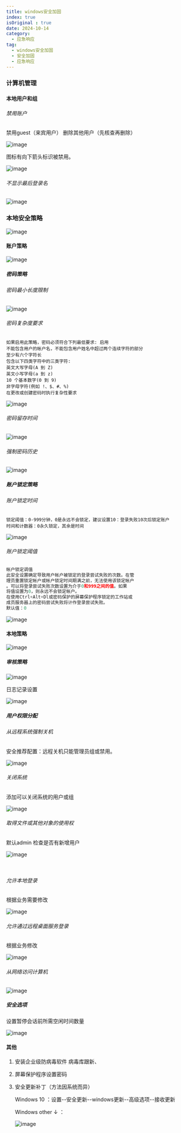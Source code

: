 ```yaml
---
title: windows安全加固
index: true
isOriginal : true
date: 2024-10-14
category:
  - 应急响应
tag:
  - windows安全加固
  - 安全加固
  - 应急响应
---
```

### 计算机管理

#### 本地用户和组

###### 禁用账户

禁用guest（来宾用户） 删除其他用户（先核查再删除）

​![image](assets/image-20241014092020-jndclxj.png)​

图标有向下箭头标识被禁用。

​![image](assets/image-20241014092130-sru354a.png)​

###### 不显示最后登录名

​![image](assets/image-20241014092223-hd2npup.png)​

### 本地安全策略

​![image](assets/image-20241014102645-bb1stx4.png)​

#### 账户策略

​![image](assets/image-20241014094613-m9qa90l.png)​

##### 密码策略

###### 密码最小长度限制

​![image](assets/image-20241014092513-wrd4oe1.png)​

###### 密码复杂度要求

```linux
如果启用此策略，密码必须符合下列最低要求: 启用
不能包含用户的帐户名，不能包含用户姓名中超过两个连续字符的部分
至少有六个字符长
包含以下四类字符中的三类字符:
英文大写字母(A 到 Z)
英文小写字母(a 到 z)
10 个基本数字(0 到 9)
非字母字符(例如 !、$、#、%)
在更改或创建密码时执行复杂性要求
```

​![image](assets/image-20241014092723-a8sdogm.png)​

###### 密码留存时间

​![image](assets/image-20241014092819-4xgtnak.png)​

###### 强制密码历史

​![image](assets/image-20241014092902-2dliehq.png)​

##### 账户锁定策略

###### 账户锁定时间

```linux
锁定阈值：0-999分钟，0是永远不会锁定，建议设置10：登录失败10次后锁定账户
时间和计数器：0永久锁定，其余是时间
```

​![image](assets/image-20241014093047-uecxdaj.png)​

###### 账户锁定阈值

```python
帐户锁定调值
此安全设置确定导致用户帐户被锁定的登录尝试失败的次数。在管
理员重置锁定帐户或帐户锁定时间期满之前，无法使用该锁定帐户
。可以将登录尝试失败次数设置为介于0和999之间的值。如果
将值设置为0，则永远不会锁定帐户。
在使用Ctrl+Alt+Dl或密码保护的屏幕保护程序锁定的工作站或
成员服务器上的密码尝试失败将计作登录尝试失败。
默认值：0
```

​![image](assets/image-20241014093311-7hqd7ek.png)​

#### 本地策略

​![image](assets/image-20241014094549-zf64nq4.png)​

##### 审核策略

​![image](assets/image-20241014094914-m8hcsc5.png)​

日志记录设置

​![image](assets/image-20241014095648-k5ffooe.png)​

##### 用户权限分配

###### 从远程系统强制关机

安全推荐配置：远程关机只能管理员组或禁用。

​![image](assets/image-20241014093537-wyobdt9.png)​

###### 关闭系统

添加可以关闭系统的用户或组

​![image](assets/image-20241014093757-laq522q.png)​

###### 取得文件或其他对象的使用权

默认admin 检查是否有新增用户

​![image](assets/image-20241014094012-le8pslr.png)​

​​

###### 允许本地登录

根据业务需要修改

​![image](assets/image-20241014094130-yk6gp85.png)​

###### 允许通过远程桌面服务登录

根据业务修改

​![image](assets/image-20241014094259-wgzb4fz.png)​

###### 从网络访问计算机

​![image](assets/image-20241014094418-7f8tf9v.png)​

##### 安全选项

设置暂停会话前所需空闲时间数量

​![image](assets/image-20241014100025-xciubxc.png)​

#### 其他

1. 安装企业级防病毒软件 病毒库跟新、
2. 屏幕保护程序设置密码
3. 安全更新补丁（方法因系统而异）

    Windows 10 ：设置--安全更新--windows更新--高级选项--接收更新

    Windows other ↓ ：

    ​![image](assets/image-20241014100516-wykszyg.png)​
